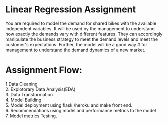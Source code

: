 # Linear Regression Assignment

You are required to model the demand for shared bikes with the available independent variables. It will be used by the management to understand how exactly the demands vary with different features. They can accordingly manipulate the business strategy to meet the demand levels and meet the customer's expectations. Further, the model will be a good way # for management to understand the demand dynamics of a new market. 


# Assignment Flow:
1.Data Cleaning
<br /> 2. Explotorary Data Analysis(EDA)
<br /> 3. Data Transformation
<br /> 4. Model Building
<br /> 5. Model deployment using flask /heroku and make front end.
<br /> 6. Recommendations using model and performance metrics to the model
<br /> 7. Model metrics Testing.


